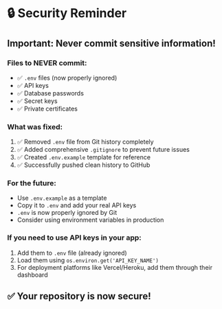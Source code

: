 # 🔒 Security Reminder

## Important: Never commit sensitive information!

### Files to NEVER commit:

- ✅ `.env` files (now properly ignored)
- ✅ API keys
- ✅ Database passwords
- ✅ Secret keys
- ✅ Private certificates

### What was fixed:

1. ✅ Removed `.env` file from Git history completely
2. ✅ Added comprehensive `.gitignore` to prevent future issues
3. ✅ Created `.env.example` template for reference
4. ✅ Successfully pushed clean history to GitHub

### For the future:

- Use `.env.example` as a template
- Copy it to `.env` and add your real API keys
- `.env` is now properly ignored by Git
- Consider using environment variables in production

### If you need to use API keys in your app:

1. Add them to `.env` file (already ignored)
2. Load them using `os.environ.get('API_KEY_NAME')`
3. For deployment platforms like Vercel/Heroku, add them through their dashboard

## ✅ Your repository is now secure!
